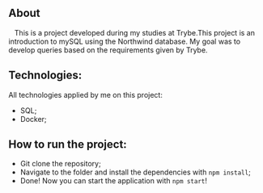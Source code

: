 ## About
&nbsp;&nbsp; This is a project developed during my studies at Trybe.This project is an introduction to mySQL using the Northwind database. My goal was to develop queries based on the requirements given by Trybe.

## Technologies:
All technologies applied by me on this project:
- SQL;
- Docker;

## How to run the project:
- Git clone the repository;
- Navigate to the folder and install the dependencies with `npm install`;
- Done! Now you can start the application with `npm start`!
